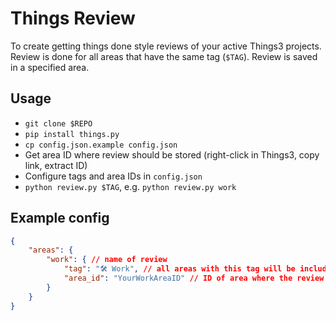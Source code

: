 # Things Review

To create getting things done style reviews of your active Things3 projects.
Review is done for all areas that have the same tag (`$TAG`).
Review is saved in a specified area.

## Usage 

- `git clone $REPO`
- `pip install things.py`
- `cp config.json.example config.json`
- Get area ID where review should be stored (right-click in Things3, copy link, extract ID)
- Configure tags and area IDs in `config.json`
- `python review.py $TAG`, e.g. `python review.py work`

## Example config

```json
{
    "areas": {
        "work": { // name of review
            "tag": "🛠 Work", // all areas with this tag will be included
            "area_id": "YourWorkAreaID" // ID of area where the review will be saved
        }
    }
}
```